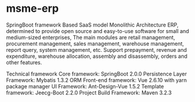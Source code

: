 # msme-erp
 SpringBoot framework Based SaaS model Monolithic Architecture ERP, determined to provide open source and easy-to-use software for small and medium-sized enterprises, The main modules are retail management, procurement management, sales management, warehouse management, report query, system management, etc. Support prepayment, revenue and expenditure, warehouse allocation, assembly and disassembly, orders and other features. 



Technical framework
Core framework: SpringBoot 2.0.0
Persistence Layer Framework: Mybatis 1.3.2 ORM
Front-end framework: Vue 2.6.10 with yarn package manager
UI Framework: Ant-Design-Vue 1.5.2
Template framework: Jeecg-Boot 2.2.0
Project Build Framework: Maven 3.2.3
